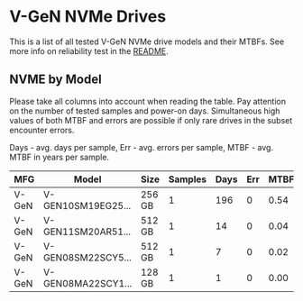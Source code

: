V-GeN NVMe Drives
=================

This is a list of all tested V-GeN NVMe drive models and their MTBFs. See more
info on reliability test in the [README](https://github.com/linuxhw/SMART).

NVME by Model
------------

Please take all columns into account when reading the table. Pay attention on the
number of tested samples and power-on days. Simultaneous high values of both MTBF
and errors are possible if only rare drives in the subset encounter errors.

Days - avg. days per sample,
Err  - avg. errors per sample,
MTBF - avg. MTBF in years per sample.

| MFG       | Model              | Size   | Samples | Days  | Err   | MTBF |
|-----------|--------------------|--------|---------|-------|-------|------|
| V-GeN     | V-GEN10SM19EG25... | 256 GB | 1       | 196   | 0     | 0.54   |
| V-GeN     | V-GEN11SM20AR51... | 512 GB | 1       | 14    | 0     | 0.04   |
| V-GeN     | V-GEN08SM22SCY5... | 512 GB | 1       | 7     | 0     | 0.02   |
| V-GeN     | V-GEN08MA22SCY1... | 128 GB | 1       | 1     | 0     | 0.00   |
